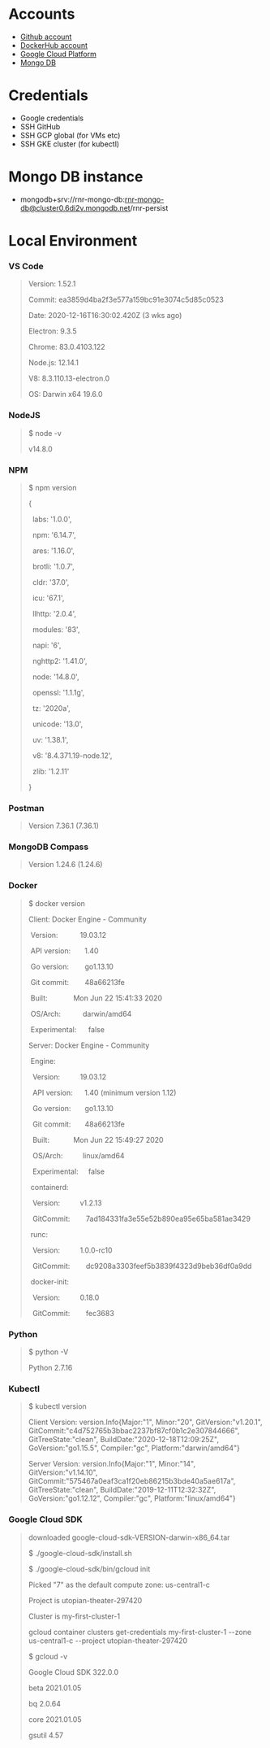# Accounts
- [Github account](https://github.com/RyanIreland?tab=repositories)
- [DockerHub account](https://hub.docker.com/?ref=login)
- [Google Cloud Platform](https://console.cloud.google.com/billing/01D4EF-77D620-DAFCAA?project=utopian-theater-297420)
- [Mongo DB](https://account.mongodb.com/account/login)

# Credentials
- Google credentials
- SSH GitHub
- SSH GCP global (for VMs etc)
- SSH GKE cluster (for kubectl)

# Mongo DB instance
- mongodb+srv://rnr-mongo-db:rnr-mongo-db@cluster0.6di2v.mongodb.net/rnr-persist

# Local Environment

### VS Code
> Version: 1.52.1
> 
> Commit: ea3859d4ba2f3e577a159bc91e3074c5d85c0523
> 
> Date: 2020-12-16T16:30:02.420Z (3 wks ago)
> 
> Electron: 9.3.5
> 
> Chrome: 83.0.4103.122
> 
> Node.js: 12.14.1
> 
> V8: 8.3.110.13-electron.0
> 
> OS: Darwin x64 19.6.0

### NodeJS
> $ node -v
> 
> v14.8.0

### NPM
> $ npm version
> 
> {
> 
>   labs: '1.0.0',
> 
>   npm: '6.14.7',
> 
>   ares: '1.16.0',
> 
>   brotli: '1.0.7',
> 
>   cldr: '37.0',
> 
>   icu: '67.1',
> 
>   llhttp: '2.0.4',
> 
>   modules: '83',
> 
>   napi: '6',
> 
>   nghttp2: '1.41.0',
> 
>   node: '14.8.0',
> 
>   openssl: '1.1.1g',
> 
>   tz: '2020a',
> 
>   unicode: '13.0',
> 
>   uv: '1.38.1',
> 
>   v8: '8.4.371.19-node.12',
> 
>   zlib: '1.2.11'
> 
> }

### Postman
> Version 7.36.1 (7.36.1)

### MongoDB Compass
> Version 1.24.6 (1.24.6)

### Docker
> $ docker version
> 
> Client: Docker Engine - Community
> 
>  Version:           19.03.12
> 
>  API version:       1.40
> 
>  Go version:        go1.13.10
> 
>  Git commit:        48a66213fe
> 
>  Built:             Mon Jun 22 15:41:33 2020
> 
>  OS/Arch:           darwin/amd64
> 
>  Experimental:      false
> 
> 
> Server: Docker Engine - Community
> 
>  Engine:
> 
>   Version:          19.03.12
> 
>   API version:      1.40 (minimum version 1.12)
> 
>   Go version:       go1.13.10
> 
>   Git commit:       48a66213fe
> 
>   Built:            Mon Jun 22 15:49:27 2020
> 
>   OS/Arch:          linux/amd64
> 
>   Experimental:     false
> 
>  containerd:
> 
>   Version:          v1.2.13
> 
>   GitCommit:        7ad184331fa3e55e52b890ea95e65ba581ae3429
> 
>  runc:
> 
>   Version:          1.0.0-rc10
> 
>   GitCommit:        dc9208a3303feef5b3839f4323d9beb36df0a9dd
> 
>  docker-init:
> 
>   Version:          0.18.0
> 
>   GitCommit:        fec3683

### Python
> $ python -V
> 
> Python 2.7.16

### Kubectl
> $ kubectl version
> 
> Client Version: version.Info{Major:"1", Minor:"20", GitVersion:"v1.20.1", GitCommit:"c4d752765b3bbac2237bf87cf0b1c2e307844666", GitTreeState:"clean", BuildDate:"2020-12-18T12:09:25Z", GoVersion:"go1.15.5", Compiler:"gc", Platform:"darwin/amd64"}
> 
> Server Version: version.Info{Major:"1", Minor:"14", GitVersion:"v1.14.10", GitCommit:"575467a0eaf3ca1f20eb86215b3bde40a5ae617a", GitTreeState:"clean", BuildDate:"2019-12-11T12:32:32Z", GoVersion:"go1.12.12", Compiler:"gc", Platform:"linux/amd64"}

### Google Cloud SDK
> downloaded google-cloud-sdk-VERSION-darwin-x86_64.tar
> 
> $ ./google-cloud-sdk/install.sh
> 
> $ ./google-cloud-sdk/bin/gcloud init
> 
> Picked "7" as the default compute zone: us-central1-c
> 
> Project is utopian-theater-297420
> 
> Cluster is my-first-cluster-1
> 
> gcloud container clusters get-credentials my-first-cluster-1 --zone us-central1-c --project utopian-theater-297420
> 
> 
> $ gcloud -v
> 
> Google Cloud SDK 322.0.0
> 
> beta 2021.01.05
> 
> bq 2.0.64
> 
> core 2021.01.05
> 
> gsutil 4.57
